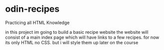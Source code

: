 # odin-recipes
Practicing all HTML Knowledge

in this project im going to build a basic recipe website
the website will consist of a main index page which will have links to a few recipes. for now its only HTML no CSS. but i will style them up later on the course